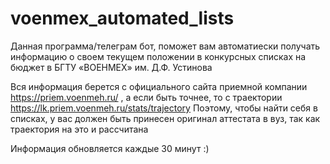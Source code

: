 # voenmex_automated_lists

Данная программа/телеграм бот, поможет вам автоматиески получать информацию о своем текущем положении в конкурсных списках на бюджет в БГТУ «ВОЕНМЕХ» им. Д.Ф. Устинова

Вся информация берется с официального сайта приемной компании https://priem.voenmeh.ru/ , а если быть точнее, то с траектории https://lk.priem.voenmeh.ru/stats/trajectory
Поэтому, чтобы найти себя в списках, у вас должен быть принесен оригинал аттестата в вуз, так как траектория на это и рассчитана

Информация обновляется каждые 30 минут :) 
